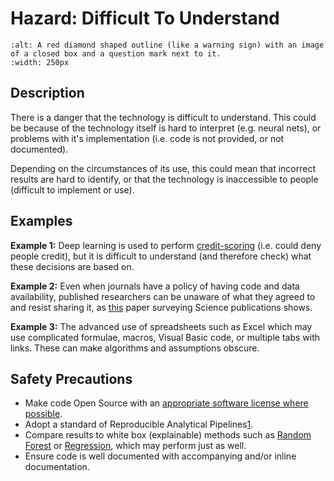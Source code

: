 # Hazard: Difficult To Understand

```{image} ../images/hazards/difficult-to-understand.png
:alt: A red diamond shaped outline (like a warning sign) with an image of a closed box and a question mark next to it.
:width: 250px
```

## Description

There is a danger that the technology is difficult to understand.
This could be because of the technology itself is hard to interpret (e.g. neural nets), or problems with it's implementation (i.e. code is not provided, or not documented).

Depending on the circumstances of its use, this could mean that incorrect results are hard to identify, or that the technology is inaccessible to people (difficult to implement or use).

## Examples

__Example 1:__ Deep learning is used to perform [credit-scoring](https://www.moodysanalytics.com/risk-perspectives-magazine/managing-disruption/spotlight/machine-learning-challenges-lessons-and-opportunities-in-credit-risk-modeling) (i.e. could deny people credit), but it is difficult to understand (and therefore check) what these decisions are based on.

__Example 2:__ Even when journals have a policy of having code and data availability, published researchers can be unaware of what they agreed to and resist sharing it, as [this](https://www.pnas.org/content/115/11/2584) paper surveying Science publications shows.

__Example 3:__ The advanced use of spreadsheets such as Excel which may use complicated formulae, macros, Visual Basic code, or multiple tabs with links. These can make algorithms and assumptions obscure.

## Safety Precautions

- Make code Open Source with an [appropriate software license where possible](https://nhsdigital.github.io/rap-community-of-practice/about/#licence).
- Adopt a standard of Reproducible Analytical Pipelines[1].
- Compare results to white box (explainable) methods such as [Random Forest](https://en.wikipedia.org/wiki/Random_forest) or [Regression](https://en.wikipedia.org/wiki/Regression_analysis), which may perform just as well.
- Ensure code is well documented with accompanying and/or inline documentation.

[1]: https://nhsdigital.github.io/rap-community-of-practice/

